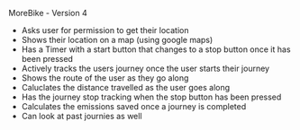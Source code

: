 MoreBike - Version 4

- Asks user for permission to get their location
- Shows their location on a map (using google maps)
- Has a Timer with a start button that changes to a stop button once it has been pressed
- Actively tracks the users journey once the user starts their journey
- Shows the route of the user as they go along
- Caluclates the distance travelled as the user goes along
- Has the journey stop tracking when the stop button has been pressed
- Calculates the emissions saved once a journey is completed
- Can look at past journies as well
